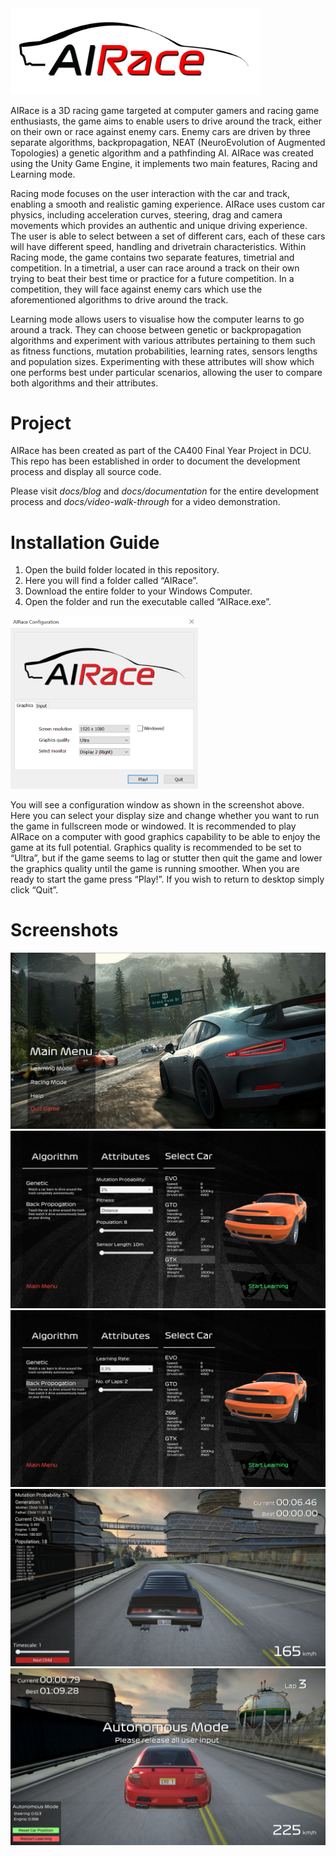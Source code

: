 <img src="docs/blog/images/car-icon.jpg" width="400">

AIRace is a 3D racing game targeted at computer gamers and racing game enthusiasts, the game aims to enable users to drive around the track, either on their own or race against 
enemy cars. Enemy cars are driven by three separate algorithms, backpropagation, NEAT (NeuroEvolution of Augmented Topologies) a genetic algorithm and a pathfinding AI. AIRace 
was created using the Unity Game Engine, it implements two main features, Racing and Learning mode.

Racing mode focuses on the user interaction with the car and track, enabling a smooth and realistic gaming experience. AIRace uses custom car physics, including acceleration 
curves, steering, drag and camera movements which provides an authentic and unique driving experience. The user is able to select between a set of different cars, each of these 
cars will have different speed, handling and drivetrain characteristics. Within Racing mode, the game contains two separate features, timetrial and competition. In a timetrial, 
a user can race around a track on their own trying to beat their best time or practice for a future competition. In a competition, they will face against enemy cars which use the 
aforementioned algorithms to drive around the track. 

Learning mode allows users to visualise how the computer learns to go around a track. They can choose between genetic or 
backpropagation algorithms and experiment with various attributes pertaining to them such as fitness functions, mutation probabilities, learning rates, sensors lengths and 
population sizes. Experimenting with these attributes will show which one performs best under particular scenarios, allowing the user to compare both algorithms and their 
attributes.

# Project
AIRace has been created as part of the CA400 Final Year Project in DCU. This repo has been established in order to document the development process and display all source code. 

Please visit *docs/blog* and *docs/documentation* for the entire development process and *docs/video-walk-through* for a video demonstration.

# Installation Guide
1. Open the build folder located in this repository.
2. Here you will find a folder called “AIRace”.
3. Download the entire folder to your Windows Computer.
4. Open the folder and run the executable called “AIRace.exe”.

<img src="docs/blog/images/Capture1.PNG" width="300">

You will see a configuration window as shown in the screenshot above. Here you can select your display size and change whether you want to run the game in fullscreen mode or 
windowed. It is recommended to play AIRace on a computer with good graphics capability to be able to enjoy the game at its full potential. Graphics quality is recommended to be 
set to “Ultra”, but if the game seems to lag or stutter then quit the game and lower the graphics quality until the game is running smoother. When you are ready to start the game 
press “Play!”. If you wish to return to desktop simply click “Quit”.

# Screenshots
<img src="docs/blog/images/new1.PNG">
<img src="docs/blog/images/Capture7.PNG">  
<img src="docs/blog/images/Capture8.PNG">
<img src="docs/blog/images/Capture10.PNG">
<img src="docs/blog/images/Capture13.PNG">

